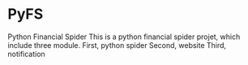 # PyFS
Python Financial Spider
This is a python financial spider projet, which include three module. 
First, python spider
Second, website
Third, notification
